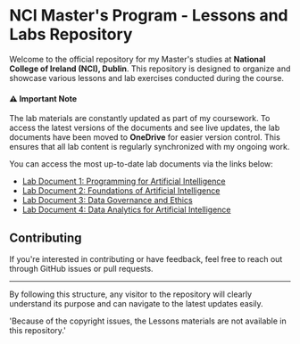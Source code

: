 # NCI Master's Program - Lessons and Labs Repository

Welcome to the official repository for my Master's studies at **National College of Ireland (NCI), Dublin**. This repository is designed to organize and showcase various lessons and lab exercises conducted during the course.

#### ⚠️ **Important Note**
The lab materials are constantly updated as part of my coursework. To access the latest versions of the documents and see live updates, the lab documents have been moved to **OneDrive** for easier version control. This ensures that all lab content is regularly synchronized with my ongoing work.

You can access the most up-to-date lab documents via the links below:

- [Lab Document 1: Programming for Artificial Intelligence ](https://studentncirl-my.sharepoint.com/:w:/g/personal/x23192542_student_ncirl_ie/Ebg9kdxTKiBEhjsw4zW3ju0BQycpzkX7wPMtvrfGEL-8hA?e=FZTLMz)
- [Lab Document 2: Foundations of Artificial Intelligence](https://studentncirl-my.sharepoint.com/:w:/g/personal/x23192542_student_ncirl_ie/EQwaBdMyIXxHjynM0oLAOUgBuDPW7H3iWRdVu_IJoSWXUg?e=dLyXhv)
- [Lab Document 3: Data Governance and Ethics](https://studentncirl-my.sharepoint.com/:w:/g/personal/x23192542_student_ncirl_ie/ES65eDVv1KhNmpkODGK7wRkBk4U3cQsqDk9I037aW3y3vA?e=6SK8zo)
- [Lab Document 4: Data Analytics for Artificial Intelligence](https://studentncirl-my.sharepoint.com/:w:/g/personal/x23192542_student_ncirl_ie/ETrQ3o1TeV5MtrT30h0-E10Bhv6t4YBczaDtS5y5ThBSoQ?e=LcCXH2)

## Contributing
If you're interested in contributing or have feedback, feel free to reach out through GitHub issues or pull requests.

---

By following this structure, any visitor to the repository will clearly understand its purpose and can navigate to the latest updates easily.

'Because of the copyright issues, the Lessons materials are not available in this repository.'
